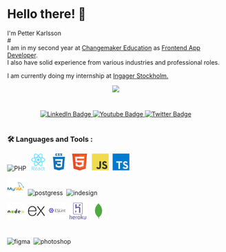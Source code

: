 

# Hello there! 👋

<div>I'm Petter Karlsson</div>
#
<div>
  I am in my second year at <a href="https://cmeducations.se/" target="_blank">Changemaker Education</a> as <a href="https://cmeducations.se/utbildningar/program/frontend-app-developer" target="_blank">Frontend App Developer</a>.<br>
  I also have solid experience from various industries and professional roles.
<p>
  I am currently doing my internship at <a href="https://github.com/ingager">Ingager Stockholm.</a>
  </p>
 </div>
<div id="header" align="center">
  <img src="https://media2.giphy.com/media/3kPDmoWdBpQPNhCnUG/giphy.gif" width="400"/>
</div>

#

<div id="badges" align="center">
  <a href="https://www.linkedin.com/in/petter-karlsson-1436a0123" target="_blank">
    <img src="https://img.shields.io/badge/LinkedIn-blue?style=for-the-badge&logo=linkedin&logoColor=white" alt="LinkedIn Badge"/>
  </a>
  <a href="https://alvablot.se/pkm/" target="_blank">
    <img src="https://img.shields.io/badge/MyWebsite-green?style=for-the-badge&logo=MyWebsite&logoColor=white" alt="Youtube Badge"/>
  </a>
  <a href="mailto:petter.karlsson@cmeducations.se" target="_blank">
    <img src="https://img.shields.io/badge/Email-red?style=for-the-badge&logo=Email&logoColor=white" alt="Twitter Badge"/>
  </a>
</div>

#

 ### :hammer_and_wrench: Languages and Tools :
<div>
  <img src="https://github.com/devicons/devicon/blob/master/icons/php/php-original-wordmark.svg" title="PHP" alt="PHP" width="40" height="40"/>&nbsp;
  <img src="https://github.com/devicons/devicon/blob/master/icons/react/react-original-wordmark.svg" title="React" alt="React" width="40" height="40"/>&nbsp;
  <img src="https://github.com/devicons/devicon/blob/master/icons/css3/css3-plain-wordmark.svg"  title="CSS3" alt="CSS" width="40" height="40"/>&nbsp;
  <img src="https://github.com/devicons/devicon/blob/master/icons/html5/html5-original.svg" title="HTML5" alt="HTML" width="40" height="40"/>&nbsp;
  <img src="https://github.com/devicons/devicon/blob/master/icons/javascript/javascript-original.svg" title="JavaScript" alt="JavaScript" width="40" height="40"/>&nbsp;
  <img src="https://github.com/devicons/devicon/blob/master/icons/typescript/typescript-plain.svg" title="TypeScript" alt="TypeScript" width="40" height="40"/>&nbsp;
  
  <img src="https://github.com/devicons/devicon/blob/master/icons/mysql/mysql-original-wordmark.svg" title="MySQL"  alt="MySQL" width="40" height="40"/>&nbsp;
    <img src="https://github.com/devicons/devicon/blob/master/icons/postgress/postgress-original-wordmark.svg" title="postgress"  alt="postgress" width="40" height="40"/>&nbsp;
          <img src="https://github.com/devicons/devicon/blob/master/icons/indesign/indesign-original-wordmark.svg" title="indesign" alt="indesign" width="40" height="40"/>&nbsp;

  <img src="https://github.com/devicons/devicon/blob/master/icons/nodejs/nodejs-original-wordmark.svg" title="NodeJS" alt="NodeJS" width="40" height="40"/>&nbsp;
    <img src="https://github.com/devicons/devicon/blob/master/icons/express/express-original.svg" title="express" alt="express" width="40" height="40"/>&nbsp;
    <img src="https://github.com/devicons/devicon/blob/master/icons/eslint/eslint-original-wordmark.svg" title="eslint" alt="eslint" width="40" height="40"/>&nbsp;
      <img src="https://github.com/devicons/devicon/blob/master/icons/heroku/heroku-original-wordmark.svg" title="heroku" alt="heroku" width="40" height="40"/>&nbsp;
  <img src="https://github.com/devicons/devicon/blob/master/icons/mongodb/mongodb-plain.svg" title="mongoDB" alt="mongoDB" width="40" height="40"/>
  
#
  
  <img src="https://github.com/devicons/devicon/blob/master/icons/figma/figma-original-wordmark.svg" title="figma" alt="figma" width="40" height="40"/>&nbsp;
        <img src="https://github.com/devicons/devicon/blob/master/icons/photoshop/photoshop-original-wordmark.svg" title="photoshop" alt="photoshop" width="40" height="40"/>&nbsp;
